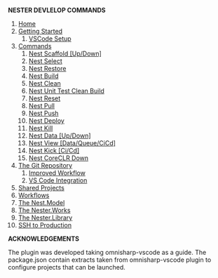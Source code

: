 **NESTER DEVLELOP COMMANDS**

1. [Home](https://github.com/inkton/nester.develop/wiki/Home)
2. [Getting Started](https://github.com/inkton/nester.develop/wiki/Getting-Started)
   1. [VSCode Setup](https://github.com/inkton/nester.develop/wiki/Getting-Started#the-visual-studio-code-ide)
3. [Commands](https://github.com/inkton/nester.develop/wiki/Commands)
   1. [Nest Scaffold [Up/Down]](https://github.com/inkton/nester.develop/wiki/Nest-Scaffold)
   2. [Nest Select](https://github.com/inkton/nester.develop/wiki/Nest-Select)
   3. [Nest Restore](https://github.com/inkton/nester.develop/wiki/Nest-Restore)
   4. [Nest Build](https://github.com/inkton/nester.develop/wiki/Nest-Build)
   5. [Nest Clean](https://github.com/inkton/nester.develop/wiki/Nest-Clean)
   6. [Nest Unit Test Clean Build](https://github.com/inkton/nester.develop/wiki/Nest-Unit-Test-Clean-Build)
   7. [Nest Reset](https://github.com/inkton/nester.develop/wiki/Nest-Reset)
   8. [Nest Pull](https://github.com/inkton/nester.develop/wiki/Nest-Pull)
   9. [Nest Push](https://github.com/inkton/nester.develop/wiki/Nest-Push)
   10. [Nest Deploy](https://github.com/inkton/nester.develop/wiki/Nest-Deploy)
   11. [Nest Kill](https://github.com/inkton/nester.develop/wiki/Nest-Kill)
   12. [Nest Data [Up/Down]](https://github.com/inkton/nester.develop/wiki/Nest-Data)
   13. [Nest View [Data/Queue/CiCd]](https://github.com/inkton/nester.develop/wiki/Nest-View)
   14. [Nest Kick [Ci/Cd]](https://github.com/inkton/nester.develop/wiki/Nest-Kick-CICd)
   15. [Nest CoreCLR Down](https://github.com/inkton/nester.develop/wiki/Nest-CoreCLR-Down)
4. [The Git Repository](https://github.com/inkton/nester.develop/wiki/The-Git-Repository)
   1. [Improved Workflow](https://github.com/inkton/nester.develop/wiki/The-Git-Repository#improved-workflow)
   2. [VS Code Integration](https://github.com/inkton/nester.develop/wiki/The-Git-Repository#vs-code-integration)
5. [Shared Projects](https://github.com/inkton/nester.develop/wiki/Shared-Projects)
6. [Workflows](https://github.com/inkton/nester.develop/wiki/Workflows)
7. [The Nest.Model](https://github.com/inkton/nest.model/wiki)
8. [The Nester.Works](https://github.com/inkton/nester.works/wiki)
9. [The Nester.Library](https://github.com/inkton/nester.library/wiki)
10. [SSH to Production](https://github.com/inkton/nester.develop/wiki/SSH-to-Production)


**ACKNOWLEDGEMENTS**

The plugin was developed taking omnisharp-vscode as a guide. The package.json contain extracts taken from omnisharp-vscode plugin to configure projects that can be launched.

